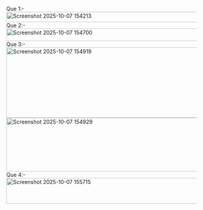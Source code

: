 Que 1:- <img width="706" height="27" alt="Screenshot 2025-10-07 154213" src="https://github.com/user-attachments/assets/4a602c2f-e891-4f84-a700-42e97fdd3156" />
Que 2:- <img width="816" height="33" alt="Screenshot 2025-10-07 154700" src="https://github.com/user-attachments/assets/24c1b8b4-a977-4680-877f-144a91a90115" />
Que 3:- <img width="534" height="186" alt="Screenshot 2025-10-07 154919" src="https://github.com/user-attachments/assets/479cd227-09e5-41ba-8578-0822cbe4d46c" />
        <img width="532" height="142" alt="Screenshot 2025-10-07 154929" src="https://github.com/user-attachments/assets/ee9bd086-5e4f-4cdb-b580-496dfcb3df0f" />
Que 4:- <img width="903" height="68" alt="Screenshot 2025-10-07 155715" src="https://github.com/user-attachments/assets/407968f1-c2cc-45c4-9dbe-5a8bc6f39cba" />




